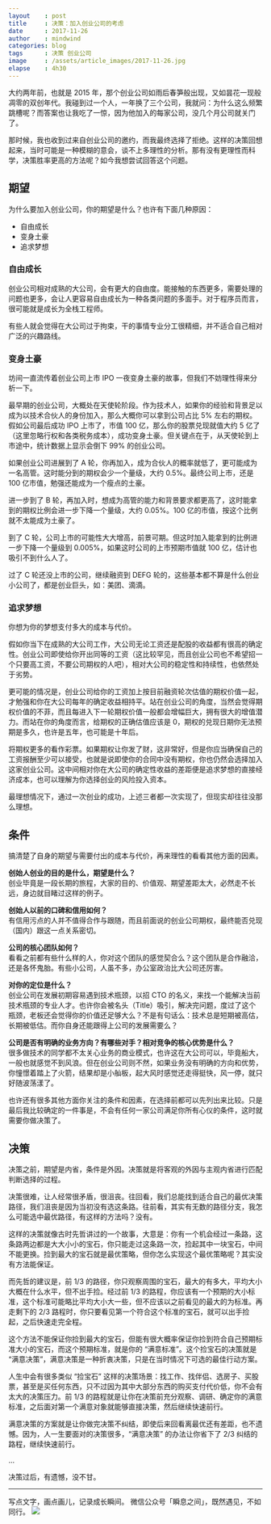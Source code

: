 ```yaml
---
layout    : post
title     : 决策：加入创业公司的考虑
date      : 2017-11-26
author    : mindwind
categories: blog
tags      : 决策 创业公司
image     : /assets/article_images/2017-11-26.jpg
elapse    : 4h30
---
```



大约两年前，也就是 2015 年，那个创业公司如雨后春笋般出现，又如昙花一现般凋零的双创年代。我碰到过一个人，一年换了三个公司，我就问：为什么这么频繁跳槽呢？而答案也让我吃了一惊，因为他加入的每家公司，没几个月公司就关门了。

那时候，我也收到过来自创业公司的邀约，而我最终选择了拒绝。这样的决策回想起来，当时可能是一种模糊的意会，谈不上多理性的分析。那有没有更理性而科学，决策胜率更高的方法呢？如今我想尝试回答这个问题。


## 期望
为什么要加入创业公司，你的期望是什么？也许有下面几种原因：

  - 自由成长
  - 变身土豪
  - 追求梦想

### 自由成长
创业公司相对成熟的大公司，会有更大的自由度。能接触的东西更多，需要处理的问题也更多，会让人更容易自由成长为一种各类问题的多面手。对于程序员而言，很可能就是成长为全栈工程师。

有些人就会觉得在大公司过于拘束，干的事情专业分工很精细，并不适合自己相对广泛的兴趣路线。

### 变身土豪
坊间一直流传着创业公司上市 IPO 一夜变身土豪的故事，但我们不妨理性得来分析一下。

最早期的创业公司，大概处在天使轮阶段。作为技术人，如果你的经验和背景足以成为以技术合伙人的身份加入，那么大概你可以拿到公司占比 5% 左右的期权。假如公司最后成功 IPO 上市了，市值 100 亿，那么你的股票兑现就值大约 5 亿了（这里忽略行权和各类税务成本），成功变身土豪。但关键点在于，从天使轮到上市途中，统计数据上显示会倒下 99% 的创业公司。

如果创业公司进展到了 A 轮，你再加入，成为合伙人的概率就低了，更可能成为一名高管。这时能分到的期权会少一个量级，大约 0.5%。最终公司上市，还是 100 亿市值，勉强还能成为一个瘦点的土豪。

进一步到了 B 轮，再加入时，想成为高管的能力和背景要求都更高了，这时能拿到的期权比例会进一步下降一个量级，大约 0.05%。100 亿的市值，按这个比例就不太能成为土豪了。

到了 C 轮，公司上市的可能性大大增高，前景可期。但这时加入能拿到的比例进一步下降一个量级到 0.005%，如果这时公司的上市预期市值就 100 亿，估计也吸引不到什么人了。

过了 C 轮还没上市的公司，继续融资到 DEFG 轮的，这些基本都不算是什么创业小公司了，都是创业巨头，如：美团、滴滴。

### 追求梦想
你想为你的梦想支付多大的成本与代价。

假如你当下在成熟的大公司工作，大公司无论工资还是配股的收益都有很高的确定性。创业公司即使给你开出同等的工资（这比较罕见，而且创业公司也不希望招一个只要高工资，不要公司期权的人吧），相对大公司的稳定性和持续性，也依然处于劣势。

更可能的情况是，创业公司给你的工资加上按目前融资轮次估值的期权价值一起，才勉强和你在大公司每年的确定收益相持平。站在创业公司的角度，当然会觉得期权价值的不菲，而且每进入下一轮期权价值一般都会增幅巨大，拥有很大的增值潜力。而站在你的角度而言，给期权的正确估值应该是 0，期权的兑现日期你无法预期是多久，也许是五年，也可能是十年后。

将期权更多的看作彩票。如果期权让你发了财，这非常好，但是你应当确保自己的工资报酬至少可以接受，也就是说即使你的合同中没有期权，你也仍然会选择加入这家创业公司。这中间相对你在大公司的确定性收益的差距便是追求梦想的直接经济成本，也可以理解为你选择创业的风险投入资本。


最理想情况下，通过一次创业的成功，上述三者都一次实现了，但现实却往往没那么理想。


## 条件
搞清楚了自身的期望与需要付出的成本与代价，再来理性的看看其他方面的因素。

__创始人创业的目的是什么，期望是什么？__  
创业毕竟是一段长期的旅程，大家的目的、价值观、期望差距太大，必然走不长远，身边就目睹过这样的例子。

__创始人以前的口碑和信用如何？__  
有信用污点的人并不值得合作与跟随，而且前面说的创业公司期权，最终能否兑现（国内）跟这一点关系密切。

__公司的核心团队如何？__  
看看之前都有些什么样的人，你对这个团队的感觉契合么？这个团队是合作融洽，还是各怀鬼胎。有些小公司，人虽不多，办公室政治比大公司还厉害。

__对你的定位是什么？__  
创业公司在发展初期容易遇到技术瓶颈，以招 CTO 的名义，来找一个能解决当前技术瓶颈的专业人才。也许你会被名头（Title）吸引，解决完问题，度过了这个瓶颈，老板还会觉得你的价值还足够大么？不是有句话么：技术总是短期被高估，长期被低估。而你自身还能跟得上公司的发展需要么？

__公司是否有明确的业务方向？有哪些对手？相对竞争的核心优势是什么？__  
很多做技术的同学都不太关心业务的商业模式，也许这在大公司可以，毕竟船大，一般也就感觉不到风浪。但在创业公司则不然，如果业务没有明确的方向和优势，你憧憬着踏上了火箭，结果却是小舢板，起大风时感觉还走得挺快，风一停，就只好随波荡漾了。


也许还有很多其他方面你关注的条件和因素，在选择前都可以先列出来比较。只是最后我比较确定的一件事是，不会有任何一家公司满足你所有心仪的条件，这时就需要你做决策了。


## 决策
决策之前，期望是内省，条件是外因。决策就是将客观的外因与主观内省进行匹配判断选择的过程。

决策很难，让人经常很矛盾，很沮丧。往回看，我们总能找到适合自己的最优决策路径，我们沮丧是因为当初没有选这条路。往前看，其实有无数的路径分支，我怎么可能选中最优路径，有这样的方法吗？没有。

这样的决策就像古时先哲讲过的一个故事，大意是：你有一个机会经过一条路，这条路两边都是大大小小的宝石，你只能走过这条路一次，捡起其中一块宝石，中间不能更换。捡到最大的宝石就是最优策略，但你怎么实现这个最优策略呢？其实没有方法能保证。

而先哲的建议是，前 1/3 的路径，你只观察周围的宝石，最大的有多大，平均大小大概在什么水平，但不出手捡。经过前 1/3 的路程，你应该有一个预期的大小标准，这个标准可能略比平均大小大一些，但不应该以之前看见的最大的为标准。再走剩下的 2/3 路程时，你只要看见第一个符合这个标准的宝石，就可以出手捡起，之后快速走完全程。

这个方法不能保证你捡到最大的宝石，但能有很大概率保证你捡到符合自己预期标准大小的宝石，而这个预期标准，就是你的 “满意标准”。这个捡宝石的决策就是 “满意决策”，满意决策是一种折衷决策，只是在当时情况下可选的最佳行动方案。

人生中会有很多类似 “捡宝石” 这样的决策场景：找工作、找伴侣、选房子、买股票，甚至是买任何东西，只不过因为其中大部分东西的购买支付代价低，你不会有太大的决策压力。前 1/3 的路程就是让你在决策前充分观察、调研、确定你的满意标准，之后面对第一个满意对象就能够直接决策，然后继续快速前行。

满意决策的方案就是让你做完决策不纠结，即使后来回看离最优还有差距，也不遗憾。因为，人一生要面对的决策很多，“满意决策” 的办法让你省下了 2/3 纠结的路程，继续快速前行。

...

决策过后，有遗憾，没不甘。


---
写点文字，画点画儿，记录成长瞬间。
微信公众号「瞬息之间」，既然遇见，不如同行。
![](/assets/images/qrcode_wechat_avatar.jpg)
